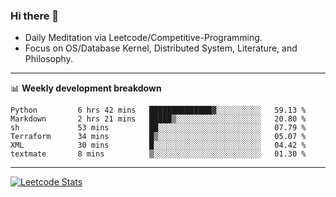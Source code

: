 ### Hi there 👋
* Daily Meditation via Leetcode/Competitive-Programming.
* Focus on OS/Database Kernel, Distributed System, Literature, and Philosophy.

-------

📊 **Weekly development breakdown**
<!--START_SECTION:waka-->

```text
Python         6 hrs 42 mins   ██████████████▓░░░░░░░░░░   59.13 %
Markdown       2 hrs 21 mins   █████▒░░░░░░░░░░░░░░░░░░░   20.80 %
sh             53 mins         ██░░░░░░░░░░░░░░░░░░░░░░░   07.79 %
Terraform      34 mins         █▒░░░░░░░░░░░░░░░░░░░░░░░   05.07 %
XML            30 mins         █░░░░░░░░░░░░░░░░░░░░░░░░   04.42 %
textmate       8 mins          ▒░░░░░░░░░░░░░░░░░░░░░░░░   01.30 %
```

<!--END_SECTION:waka-->

-------

[![Leetcode Stats](https://leetcard.jacoblin.cool/hzhang413?font=Fira+Mono)](https://leetcode.com/hzhang413)
<!-- ![image](./cyberpunk-ghost-in-the-shell.gif)
![image](./gis-archive.png) -->
